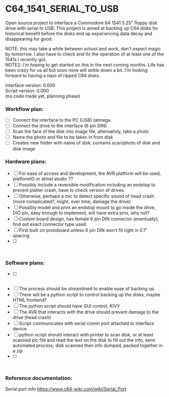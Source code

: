 # C64_1541_SERIAL_TO_USB
Open source project to interface a Commodore 64 1541 5.25" floppy disk drive with serial to USB. This project is aimed at backing up C64 disks for historical benefit before the disks end up experiencing data decay and disappearing for good.

NOTE: this may take a while between school and work, don't expect magic by tomorrow. I also have to check and fix the operation of at least one of the 1541s I recently got.  
NOTE2: I'm hoping to get started on this in the next coming months. Life has been crazy for us all but soon mine will settle down a bit. I'm looking forward to having a repo of ripped C64 disks.  

Interface version: 0.000  
Script version: 0.000  
(no code made yet, planning phase)  


### Workflow plan:
- [ ] Connect the interface to the PC (USB) (atmega
- [ ] Connect the drive to the interface (6 pin DIN)
- [ ] Scan the face of the disk into image file, alternativly, take a photo
- [ ] Name the photo and file to be taken in from disk
- [ ] Creates new folder with name of disk, contains scan/photo of disk and disk image

### Hardware plans:
- [ ] For ease of access and development, the AVR platform will be used, platformIO or atmel studio 7?
- [ ] Possibly include a reversible modification including an endstop to prevent platter crash, have to check version of drives.
- [ ] Otherwise, perhaps a mic to detect specific sound of head crash (more complicated?, might, over time, damage the drive)
- [ ] Possibly model and print an endstop mount to go inside the drive, DIO pin, easy enough to implement, will have extra pins, why not?
- [ ] Custom board design, has female 6 pin DIN connector (eventually), find out exact connector type used.
- [ ] First built on protoboard unless 6 pin DIN won't fit right in 0.1" spacing
- [ ] ~~~Likely going to use an Arduino Nano dev board, they're cheap and easy to embed as a daughter~~~, arduino NANO boards don't have USB, will use 16U4 instead, build in D+/D-


### Software plans:
- [ ] ~~~A custom C64 serial to USB protocol will be made~~~, not made, implementation of C64 flavor of serial protocol, more research required.
- [ ] The process should be streamlined to enable ease of backing up.
- [ ] There will be a python script to control backing up the disks, maybe HTML frontend?
- [ ] The python script should have GUI control, KIVY
- [ ] The AVR that interacts with the drive should prevent damage to the drive (head crash)
- [ ] Script communicates with serial comm port attached to interface device
- [ ] python script should interact with printer to scan disk, or at least scanned pic file and
   read the text on the disk to fill out the info, semi automated process, disk scanned then info dumped, packed together in a zip  
- [ ] ~~~use tkinter to make GUI~~~, probably KIVY instead, easier to port around  


### Reference documentation:
Serial port info
https://www.c64-wiki.com/wiki/Serial_Port








